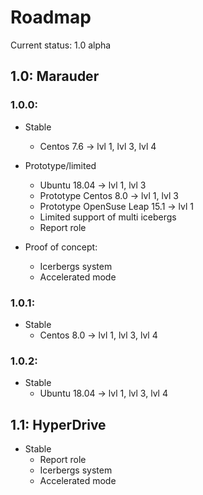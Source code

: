 # Roadmap

Current status: 1.0 alpha

## 1.0: Marauder
### 1.0.0:
* Stable
  * Centos 7.6 -> lvl 1, lvl 3, lvl 4

* Prototype/limited
  * Ubuntu 18.04 -> lvl 1, lvl 3
  * Prototype Centos 8.0 -> lvl 1, lvl 3
  * Prototype OpenSuse Leap 15.1 -> lvl 1
  * Limited support of multi icebergs
  * Report role

* Proof of concept:
  * Icerbergs system
  * Accelerated mode
  
### 1.0.1:
* Stable
  * Centos 8.0 -> lvl 1, lvl 3, lvl 4
  
### 1.0.2:
* Stable
  * Ubuntu 18.04 -> lvl 1, lvl 3, lvl 4

## 1.1: HyperDrive
* Stable
  * Report role
  * Icerbergs system
  * Accelerated mode

